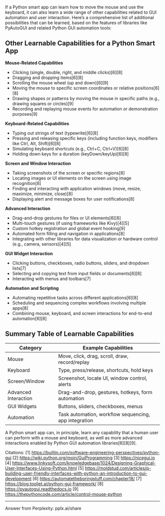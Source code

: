 If a Python smart app can learn how to move the mouse and use the keyboard, it can also learn a wide range of other capabilities related to GUI automation and user interaction. Here’s a comprehensive list of additional possibilities that can be learned, based on the features of libraries like PyAutoGUI and related Python GUI automation tools:

## Other Learnable Capabilities for a Python Smart App

**Mouse-Related Capabilities**
- Clicking (single, double, right, and middle clicks)[6][8]
- Dragging and dropping items[6][8]
- Scrolling the mouse wheel (up and down)[6][9]
- Moving the mouse to specific screen coordinates or relative positions[6][8]
- Drawing shapes or patterns by moving the mouse in specific paths (e.g., drawing squares or circles)[9]
- Recording and replaying mouse events for automation or demonstration purposes[9]

**Keyboard-Related Capabilities**
- Typing out strings of text (typewrite)[6][8]
- Pressing and releasing specific keys (including function keys, modifiers like Ctrl, Alt, Shift)[6][8]
- Simulating keyboard shortcuts (e.g., Ctrl+C, Ctrl+V)[6][8]
- Holding down keys for a duration (keyDown/keyUp)[6][8]

**Screen and Window Interaction**
- Taking screenshots of the screen or specific regions[8]
- Locating images or UI elements on the screen using image recognition[8]
- Finding and interacting with application windows (move, resize, maximize, minimize, close)[8]
- Displaying alert and message boxes for user notifications[8]

**Advanced Interaction**
- Drag-and-drop gestures for files or UI elements[6][8]
- Multi-touch gestures (if using frameworks like Kivy)[4][5]
- Custom hotkey registration and global event hooking[9]
- Automated form filling and navigation in applications[8]
- Integrating with other libraries for data visualization or hardware control (e.g., camera, sensors)[4][5]

**GUI Widget Interaction**
- Clicking buttons, checkboxes, radio buttons, sliders, and dropdown lists[7]
- Selecting and copying text from input fields or documents[6][8]
- Interacting with menus and toolbars[7]

**Automation and Scripting**
- Automating repetitive tasks across different applications[6][8]
- Scheduling and sequencing complex workflows involving multiple apps[8]
- Combining mouse, keyboard, and screen interactions for end-to-end automation[6][8]

## Summary Table of Learnable Capabilities

| Category             | Example Capabilities                                      |
|----------------------|----------------------------------------------------------|
| Mouse                | Move, click, drag, scroll, draw, record/replay           |
| Keyboard             | Type, press/release, shortcuts, hold keys                |
| Screen/Window        | Screenshot, locate UI, window control, alerts            |
| Advanced Interaction | Drag-and-drop, gestures, hotkeys, form automation        |
| GUI Widgets          | Buttons, sliders, checkboxes, menus                      |
| Automation           | Task automation, workflow sequencing, app integration    |

A Python smart app can, in principle, learn any capability that a human user can perform with a mouse and keyboard, as well as more advanced interactions enabled by Python GUI automation libraries[6][8][9].

Citations:
[1] https://builtin.com/software-engineering-perspectives/python-gui
[2] https://wiki.python.org/moin/GuiProgramming
[3] https://nicegui.io
[4] https://www.linkysoft.com/knowledgebase/1024/Designing-Graphical-User-Interfaces-Using-Python.html
[5] https://moldstud.com/articles/p-building-user-friendly-interfaces-with-python-an-introduction-to-gui-development
[6] https://automatetheboringstuff.com/chapter18/
[7] https://blog.tooljet.ai/python-gui-framework/
[8] https://pyautogui.readthedocs.io
[9] https://thepythoncode.com/article/control-mouse-python

---
Answer from Perplexity: pplx.ai/share
